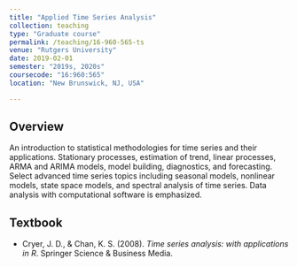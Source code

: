 ```yaml
---
title: "Applied Time Series Analysis"
collection: teaching
type: "Graduate course"
permalink: /teaching/16-960-565-ts
venue: "Rutgers University"
date: 2019-02-01
semester: "2019s, 2020s"
coursecode: "16:960:565"
location: "New Brunswick, NJ, USA"

---
```




## Overview

An introduction to statistical methodologies for time series and their applications. Stationary processes, estimation of trend, linear processes, ARMA and ARIMA models, model building, diagnostics, and forecasting. Select advanced time series topics including seasonal models, nonlinear models, state space models, and spectral analysis of time series. Data analysis with computational software is emphasized.

## Textbook

* Cryer, J. D., & Chan, K. S. (2008). *Time series analysis: with applications in R*. Springer Science & Business Media.

